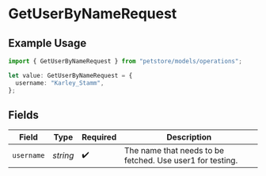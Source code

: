 # GetUserByNameRequest

## Example Usage

```typescript
import { GetUserByNameRequest } from "petstore/models/operations";

let value: GetUserByNameRequest = {
  username: "Karley_Stamm",
};
```

## Fields

| Field                                                      | Type                                                       | Required                                                   | Description                                                |
| ---------------------------------------------------------- | ---------------------------------------------------------- | ---------------------------------------------------------- | ---------------------------------------------------------- |
| `username`                                                 | *string*                                                   | :heavy_check_mark:                                         | The name that needs to be fetched. Use user1 for testing.  |